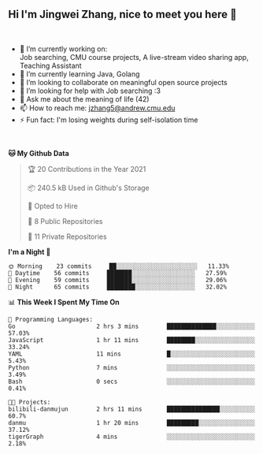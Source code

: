 Hi I'm Jingwei Zhang, nice to meet you here 👋
---
<br>


- 🔭 I’m currently working on: <br>
    Job searching, CMU course projects, A live-stream video sharing app, Teaching Assistant
- 🌱 I’m currently learning Java, Golang
- 👯 I’m looking to collaborate on meaningful open source projects
- 🤔 I’m looking for help with Job searching :3
- 💬 Ask me about the meaning of life (42)
- 📫 How to reach me: jzhang5@andrew.cmu.edu
- ⚡ Fun fact: I'm losing weights during self-isolation time
<br>


<!--START_SECTION:waka-->
**🐱 My Github Data** 

> 🏆 20 Contributions in the Year 2021
 > 
> 📦 240.5 kB Used in Github's Storage 
 > 
> 💼 Opted to Hire
 > 
> 📜 8 Public Repositories 
 > 
> 🔑 11 Private Repositories  
 > 
**I'm a Night 🦉** 

```text
🌞 Morning    23 commits     ██░░░░░░░░░░░░░░░░░░░░░░░   11.33% 
🌆 Daytime    56 commits     ███████░░░░░░░░░░░░░░░░░░   27.59% 
🌃 Evening    59 commits     ███████░░░░░░░░░░░░░░░░░░   29.06% 
🌙 Night      65 commits     ████████░░░░░░░░░░░░░░░░░   32.02%

```


📊 **This Week I Spent My Time On** 

```text
💬 Programming Languages: 
Go                       2 hrs 3 mins        ██████████████░░░░░░░░░░░   57.03% 
JavaScript               1 hr 11 mins        ████████░░░░░░░░░░░░░░░░░   33.24% 
YAML                     11 mins             █░░░░░░░░░░░░░░░░░░░░░░░░   5.43% 
Python                   7 mins              ░░░░░░░░░░░░░░░░░░░░░░░░░   3.49% 
Bash                     0 secs              ░░░░░░░░░░░░░░░░░░░░░░░░░   0.41%

🐱‍💻 Projects: 
bilibili-danmujun        2 hrs 11 mins       ███████████████░░░░░░░░░░   60.7% 
danmu                    1 hr 20 mins        █████████░░░░░░░░░░░░░░░░   37.12% 
tigerGraph               4 mins              ░░░░░░░░░░░░░░░░░░░░░░░░░   2.18%

```


<!--END_SECTION:waka-->
